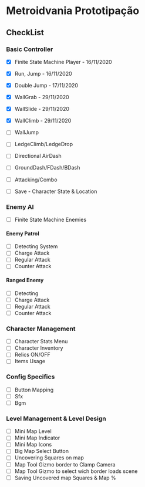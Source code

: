 # Metroidvania Prototipação

## CheckList

### Basic Controller
- [x] Finite State Machine Player - 16/11/2020
- [x] Run, Jump - 16/11/2020
- [x] Double Jump - 17/11/2020
- [x] WallGrab - 29/11/2020
- [x] WallSlide - 29/11/2020
- [x] WallClimb - 29/11/2020
- [ ] WallJump
- [ ] LedgeClimb/LedgeDrop
- [ ] Directional AirDash
- [ ] GroundDash/FDash/BDash
- [ ] Attacking/Combo
- [ ] Save - Character State & Location


### Enemy AI
- [ ] Finite State Machine Enemies
#### Enemy Patrol
- [ ] Detecting System
- [ ] Charge Attack
- [ ] Regular Attack
- [ ] Counter Attack
#### Ranged Enemy
- [ ] Detecting
- [ ] Charge Attack
- [ ] Regular Attack
- [ ] Counter Attack

### Character Management
- [ ] Character Stats Menu
- [ ] Character Inventory
- [ ] Relics ON/OFF
- [ ] Items Usage

### Config Specifics
- [ ] Button Mapping
- [ ] Sfx
- [ ] Bgm

### Level Management & Level Design
- [ ] Mini Map Level
- [ ] Mini Map Indicator
- [ ] Mini Map Icons
- [ ] Big Map Select Button
- [ ] Uncovering Squares on map
- [ ] Map Tool Gizmo border to Clamp Camera
- [ ] Map Tool Gizmo to select wich border loads scene
- [ ] Saving Uncovered map Squares & Map %
